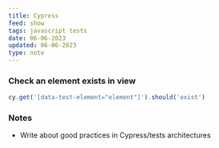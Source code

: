 ```yaml
---
title: Cypress
feed: show
tags: javascript tests
date: 06-06-2023
updated: 06-06-2023
type: note
---
```


### Check an element exists in view

```javascript
cy.get('[data-test-element="element"]').should('exist')
```

### Notes
- Write about good practices in Cypress/tests architectures
